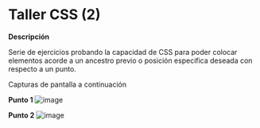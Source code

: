 # Taller CSS (2)

**Descripción**

Serie de ejercicios probando la capacidad de CSS para poder colocar elementos acorde a un ancestro previo o posición especifica deseada con respecto a un punto.

Capturas de pantalla a continuación

**Punto 1**
![image](https://github.com/user-attachments/assets/fcf42d51-3e0f-40b9-8f0d-4f63b36ccc86)




**Punto 2**
![image](https://github.com/user-attachments/assets/495a50f0-61e6-4538-8b1d-72160d3c3ebe)

